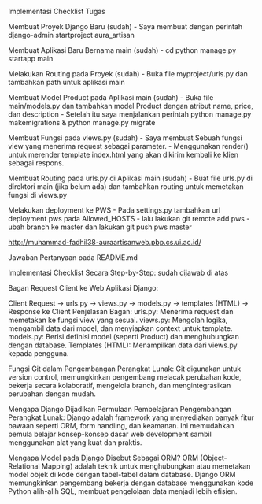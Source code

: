 Implementasi Checklist Tugas

Membuat Proyek Django Baru (sudah)
    - Saya membuat dengan perintah django-admin startproject aura_artisan

Membuat Aplikasi Baru Bernama main (sudah)
    - cd <nama proyek>
    python manage.py startapp main

Melakukan Routing pada Proyek (sudah)
    -  Buka file myproject/urls.py dan tambahkan path untuk aplikasi main

Membuat Model Product pada Aplikasi main (sudah)
    - Buka file main/models.py dan tambahkan model Product dengan atribut name, price, dan description
    - Setelah itu saya menjalankan perintah python manage.py makemigrations & python manage.py migrate

Membuat Fungsi pada views.py (sudah)
    - Saya membuat Sebuah fungsi view yang menerima request sebagai parameter.
    - Menggunakan render() untuk merender template index.html yang akan dikirim kembali ke klien sebagai respons.

Membuat Routing pada urls.py di Aplikasi main (sudah)
    - Buat file urls.py di direktori main (jika belum ada) dan tambahkan routing untuk memetakan fungsi di views.py

Melakukan deployment ke PWS 
    - Pada settings.py tambahkan url deployment pws pada Allowed_HOSTS
    - lalu lakukan git remote add pws 
    - ubah branch ke master dan lakukan git push pws master

http://muhammad-fadhil38-auraartisanweb.pbp.cs.ui.ac.id/


Jawaban Pertanyaan pada README.md

Implementasi Checklist Secara Step-by-Step:
sudah dijawab di atas

Bagan Request Client ke Web Aplikasi Django:

Client Request -> urls.py -> views.py -> models.py -> templates (HTML) -> Response ke Client
Penjelasan Bagan:
    urls.py: Menerima request dan memetakan ke fungsi view yang sesuai.
    views.py: Mengolah logika, mengambil data dari model, dan menyiapkan context untuk template.
    models.py: Berisi definisi model (seperti Product) dan menghubungkan dengan database.
    Templates (HTML): Menampilkan data dari views.py kepada pengguna.

Fungsi Git dalam Pengembangan Perangkat Lunak:
    Git digunakan untuk version control, memungkinkan pengembang melacak perubahan kode, bekerja secara kolaboratif, mengelola branch, dan mengintegrasikan perubahan dengan mudah.

Mengapa Django Dijadikan Permulaan Pembelajaran Pengembangan Perangkat Lunak:
    Django adalah framework yang menyediakan banyak fitur bawaan seperti ORM, form handling, dan keamanan. Ini memudahkan pemula belajar konsep-konsep dasar web development sambil menggunakan alat yang kuat dan praktis.


Mengapa Model pada Django Disebut Sebagai ORM?
    ORM (Object-Relational Mapping) adalah teknik untuk menghubungkan atau memetakan model objek di kode dengan tabel-tabel dalam database. Django ORM memungkinkan pengembang bekerja dengan database menggunakan kode Python alih-alih SQL, membuat pengelolaan data menjadi lebih efisien.
    


